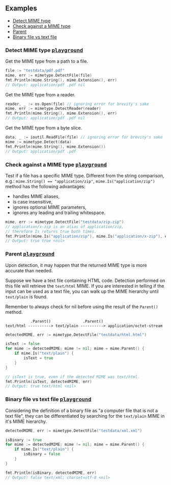 ## Examples
 - [Detect MIME type](#detect-mime-type)
 - [Check against a MIME type](#check-against-a-mime-type)
 - [Parent](#parent)
 - [Binary file vs text file](#binary-file-vs-text-file)

### Detect MIME type [<kbd>playground</kbd>](http://play.golang.org/p/rhRN3RdQyd)
Get the MIME type from a path to a file.
```go
file := "testdata/pdf.pdf"
mime, err := mimetype.DetectFile(file)
fmt.Println(mime.String(), mime.Extension(), err)
// Output: application/pdf .pdf nil
```
Get the MIME type from a reader.
```go
reader, _ := os.Open(file) // ignoring error for brevity's sake
mime, err := mimetype.DetectReader(reader)
fmt.Println(mime.String(), mime.Extension(), err)
// Output: application/pdf .pdf nil
```

Get the MIME type from a byte slice.
```go
data, _ := ioutil.ReadFile(file) // ignoring error for brevity's sake
mime := mimetype.Detect(data)
fmt.Println(mime.String(), mime.Extension())
// Output: application/pdf .pdf
```

### Check against a MIME type [<kbd>playground</kbd>](http://play.golang.org/p/rhRN3RdQyd)
Test if a file has a specific MIME type. Different from the string comparison,
e.g.: `mime.String() == "application/zip"`, `mime.Is("application/zip")` method
has the following advantages:
 - handles MIME aliases,
 - is case insensitive,
 - ignores optional MIME parameters,
 - ignores any leading and trailing whitespace.
```go
mime, err := mimetype.DetectFile("testdata/zip.zip")
// application/x-zip is an alias of application/zip,
// therefore Is returns true both times.
fmt.Println(mime.Is("application/zip"), mime.Is("application/x-zip"), err)
// Output: true true <nil>
```

### Parent [<kbd>playground</kbd>](http://play.golang.org/p/rhRN3RdQyd)
Upon detection, it may happen that the returned MIME type is more accurate than
needed.

Suppose we have a text file containing HTML code. Detection performed on this
file will retrieve the `text/html` MIME. If you are interested in telling if
the input can be used as a text file, you can walk up the MIME hierarchy until
`text/plain` is found.

Remember to always check for nil before using the result of the `Parent()` method.
```
           .Parent()              .Parent()
text/html ----------> text/plain ----------> application/octet-stream
```
```go
detectedMIME, err := mimetype.DetectFile("testdata/html.html")

isText := false
for mime := detectedMIME; mime != nil; mime = mime.Parent() {
    if mime.Is("text/plain") {
        isText = true
    }
}

// isText is true, even if the detected MIME was text/html.
fmt.Println(isText, detectedMIME, err)
// Output: true text/html <nil>
```

### Binary file vs text file [<kbd>playground</kbd>](http://play.golang.org/p/rhRN3RdQyd)
Considering the definition of a binary file as "a computer file that is not
a text file", they can be differentiated by searching for the `text/plain` MIME
in it's MIME hierarchy.
```go
detectedMIME, err := mimetype.DetectFile("testdata/xml.xml")

isBinary := true
for mime := detectedMIME; mime != nil; mime = mime.Parent() {
    if mime.Is("text/plain") {
        isBinary = false
    }
}

fmt.Println(isBinary, detectedMIME, err)
// Output: false text/xml; charset=utf-8 <nil>
```
